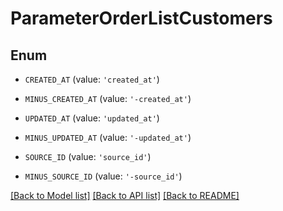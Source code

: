 # ParameterOrderListCustomers


## Enum

* `CREATED_AT` (value: `'created_at'`)

* `MINUS_CREATED_AT` (value: `'-created_at'`)

* `UPDATED_AT` (value: `'updated_at'`)

* `MINUS_UPDATED_AT` (value: `'-updated_at'`)

* `SOURCE_ID` (value: `'source_id'`)

* `MINUS_SOURCE_ID` (value: `'-source_id'`)

[[Back to Model list]](../README.md#documentation-for-models) [[Back to API list]](../README.md#documentation-for-api-endpoints) [[Back to README]](../README.md)


